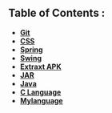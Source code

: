 ## Table of Contents : 
- <b>[Git](Parent/Git.md)</b>
- <b>[CSS](Parent/CSS.md)</b>
- <b>[Spring](Parent/Spring.md)</b>
- <b>[Swing](Parent/Swing.md)</b>
- <b>[Extraxt APK](Parent/extract-apk.md)</b>
- <b>[JAR](Parent/jar.md)</b>
- <b>[Java](Parent/java.md)</b>
- <b>[C Language](Parent/c.md)</b>
- <b>[Mylanguage](Parent/)</b>
